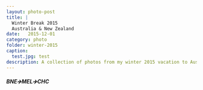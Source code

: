 ```yaml
---
layout: photo-post
title: |
  Winter Break 2015
  Australia & New Zealand
date:   2015-12-01
category: photo
folder: winter-2015
caption:
  test.jpg: test
description: A collection of photos from my winter 2015 vacation to Australia (Melbourne, Brisbane) and New Zealand (Christchurch)
---
```


##### BNE✈️️MEL✈️️CHC
